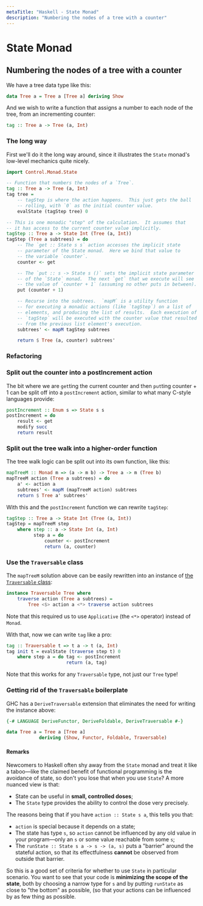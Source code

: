 ```yaml
---
metaTitle: "Haskell - State Monad"
description: "Numbering the nodes of a tree with a counter"
---
```


# State Monad




## Numbering the nodes of a tree with a counter


We have a tree data type like this:

```hs
data Tree a = Tree a [Tree a] deriving Show

```

And we wish to write a function that assigns a number to each node of the tree, from an incrementing counter:

```hs
tag :: Tree a -> Tree (a, Int)

```

### The long way

First we'll do it the long way around, since it illustrates the `State` monad's low-level mechanics quite nicely.

```hs
import Control.Monad.State

-- Function that numbers the nodes of a `Tree`.
tag :: Tree a -> Tree (a, Int)
tag tree = 
    -- tagStep is where the action happens.  This just gets the ball
    -- rolling, with `0` as the initial counter value.
    evalState (tagStep tree) 0

-- This is one monadic "step" of the calculation.  It assumes that
-- it has access to the current counter value implicitly.
tagStep :: Tree a -> State Int (Tree (a, Int))
tagStep (Tree a subtrees) = do
    -- The `get :: State s s` action accesses the implicit state
    -- parameter of the State monad.  Here we bind that value to
    -- the variable `counter`.
    counter <- get 

    -- The `put :: s -> State s ()` sets the implicit state parameter
    -- of the `State` monad.  The next `get` that we execute will see
    -- the value of `counter + 1` (assuming no other puts in between).
    put (counter + 1)

    -- Recurse into the subtrees.  `mapM` is a utility function
    -- for executing a monadic actions (like `tagStep`) on a list of
    -- elements, and producing the list of results.  Each execution of 
    -- `tagStep` will be executed with the counter value that resulted
    -- from the previous list element's execution.
    subtrees' <- mapM tagStep subtrees  

    return $ Tree (a, counter) subtrees'

```

### Refactoring

### Split out the counter into a postIncrement action

The bit where we are `get`ting the current counter and then `put`ting counter + 1 can be split off into a `postIncrement` action, similar to what many C-style languages provide:

```hs
postIncrement :: Enum s => State s s
postIncrement = do
    result <- get
    modify succ
    return result

```

### Split out the tree walk into a higher-order function

The tree walk logic can be split out into its own function, like this:

```hs
mapTreeM :: Monad m => (a -> m b) -> Tree a -> m (Tree b)
mapTreeM action (Tree a subtrees) = do
    a' <- action a
    subtrees' <- mapM (mapTreeM action) subtrees
    return $ Tree a' subtrees'

```

With this and the `postIncrement` function we can rewrite `tagStep`:

```hs
tagStep :: Tree a -> State Int (Tree (a, Int))
tagStep = mapTreeM step
    where step :: a -> State Int (a, Int)
          step a = do 
              counter <- postIncrement
              return (a, counter)

```

### Use the `Traversable` class

The `mapTreeM` solution above can be easily rewritten into an instance of [the `Traversable` class](http://stackoverflow.com/documentation/haskell/754/traversable#t=201609012048577636313):

```hs
instance Traversable Tree where
    traverse action (Tree a subtrees) = 
        Tree <$> action a <*> traverse action subtrees

```

Note that this required us to use `Applicative` (the `<*>` operator) instead of `Monad`.

With that, now we can write `tag` like a pro:

```hs
tag :: Traversable t => t a -> t (a, Int)
tag init t = evalState (traverse step t) 0
    where step a = do tag <- postIncrement
                      return (a, tag)

```

Note that this works for any `Traversable` type, not just our `Tree` type!

### Getting rid of the `Traversable` boilerplate

GHC has a `DeriveTraversable` extension that eliminates the need for writing the instance above:

```hs
{-# LANGUAGE DeriveFunctor, DeriveFoldable, DeriveTraversable #-}

data Tree a = Tree a [Tree a]
            deriving (Show, Functor, Foldable, Traversable)

```



#### Remarks


Newcomers to Haskell often shy away from the `State` monad and treat it like a taboo—like the claimed benefit of functional programming is the avoidance of state, so don't you lose that when you use `State`?  A more nuanced view is that:

- State can be useful in **small, controlled doses**;
- The `State` type provides the ability to control the dose very precisely.

The reasons being that if you have `action :: State s a`, this tells you that:

- `action` is special because it depends on a state;
- The state has type `s`, so `action` cannot be influenced by any old value in your program—only an `s` or some value reachable from some `s`;
- The `runState :: State s a -> s -> (a, s)` puts a "barrier" around the stateful action, so that its effectfulness **cannot** be observed from outside that barrier.

So this is a good set of criteria for whether to use `State` in particular scenario.  You want to see that your code is **minimizing the scope of the state**, both by choosing a narrow type for `s` and by putting `runState` as close to "the bottom" as possible, (so that your actions can be influenced by as few thing as possible.

